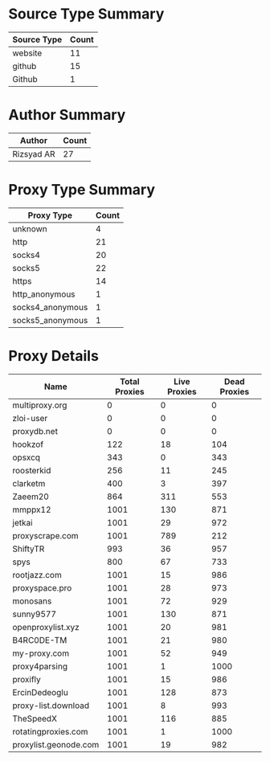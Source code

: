 # Source Type Summary

| Source Type | Count |
|-------------|-------|
| website | 11 |
| github | 15 |
| Github | 1 |


# Author Summary

| Author | Count |
|--------|-------|
| Rizsyad AR | 27 |


# Proxy Type Summary

| Proxy Type | Count |
|------------|-------|
| unknown | 4 |
| http | 21 |
| socks4 | 20 |
| socks5 | 22 |
| https | 14 |
| http_anonymous | 1 |
| socks4_anonymous | 1 |
| socks5_anonymous | 1 |


# Proxy Details

| Name | Total Proxies | Live Proxies | Dead Proxies |
|------|---------------|--------------|---------------|
| multiproxy.org | 0 | 0 | 0 |
| zloi-user | 0 | 0 | 0 |
| proxydb.net | 0 | 0 | 0 |
| hookzof | 122 | 18 | 104 |
| opsxcq | 343 | 0 | 343 |
| roosterkid | 256 | 11 | 245 |
| clarketm | 400 | 3 | 397 |
| Zaeem20 | 864 | 311 | 553 |
| mmppx12 | 1001 | 130 | 871 |
| jetkai | 1001 | 29 | 972 |
| proxyscrape.com | 1001 | 789 | 212 |
| ShiftyTR | 993 | 36 | 957 |
| spys | 800 | 67 | 733 |
| rootjazz.com | 1001 | 15 | 986 |
| proxyspace.pro | 1001 | 28 | 973 |
| monosans | 1001 | 72 | 929 |
| sunny9577 | 1001 | 130 | 871 |
| openproxylist.xyz | 1001 | 20 | 981 |
| B4RC0DE-TM | 1001 | 21 | 980 |
| my-proxy.com | 1001 | 52 | 949 |
| proxy4parsing | 1001 | 1 | 1000 |
| proxifly | 1001 | 15 | 986 |
| ErcinDedeoglu | 1001 | 128 | 873 |
| proxy-list.download | 1001 | 8 | 993 |
| TheSpeedX | 1001 | 116 | 885 |
| rotatingproxies.com | 1001 | 1 | 1000 |
| proxylist.geonode.com | 1001 | 19 | 982 |
